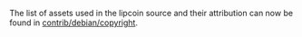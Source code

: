 The list of assets used in the lipcoin source and their attribution can now be found in [contrib/debian/copyright](../contrib/debian/copyright).
